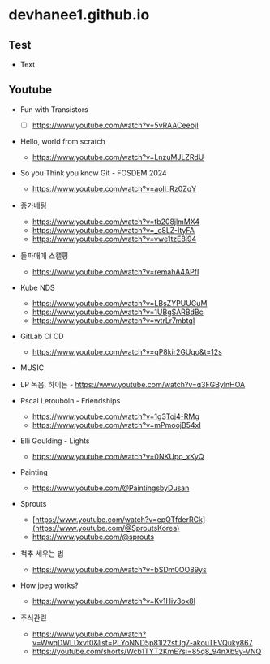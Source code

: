# devhanee1.github.io

## Test
- Text


## Youtube
- Fun with Transistors 
  - [ ] https://www.youtube.com/watch?v=5vRAACeebjI
- Hello, world from scratch
  - https://www.youtube.com/watch?v=LnzuMJLZRdU
- So you Think you know Git - FOSDEM 2024
  - https://www.youtube.com/watch?v=aolI_Rz0ZqY
- 종가베팅
  - https://www.youtube.com/watch?v=tb208jlmMX4
  - https://www.youtube.com/watch?v=_c8LZ-ItyFA
  - https://www.youtube.com/watch?v=vwe1tzE8i94
- 돌파매매 스캘핑
  - https://www.youtube.com/watch?v=remahA4APfI  
- Kube NDS
  - https://www.youtube.com/watch?v=LBsZYPUUGuM
  - https://www.youtube.com/watch?v=1UBgSARBdBc
  - https://www.youtube.com/watch?v=wtrLr7mbtqI
- GitLab CI CD
  - https://www.youtube.com/watch?v=qP8kir2GUgo&t=12s
-  MUSIC
  -  LP 녹음, 하이든
    - https://www.youtube.com/watch?v=q3FGBylnHOA
  - Pscal Letouboln - Friendships
    - https://www.youtube.com/watch?v=1g3Toj4-RMg
    - https://www.youtube.com/watch?v=mPmoojB54xI
  - Elli Goulding - Lights
    - https://www.youtube.com/watch?v=0NKUpo_xKyQ
- Painting
  - https://www.youtube.com/@PaintingsbyDusan
- Sprouts
  - [https://www.youtube.com/watch?v=epQTfderRCk](https://www.youtube.com/@SproutsKorea)
  - https://www.youtube.com/@sprouts
- 척추 세우는 법
  - https://www.youtube.com/watch?v=bSDm0OO89ys
 
- How jpeg works?
  - https://www.youtube.com/watch?v=Kv1Hiv3ox8I
- 주식관련
  - https://www.youtube.com/watch?v=WwqDWLDxvt0&list=PLYoNND5p81l22stJg7-akouTEVQuky867
  - https://youtube.com/shorts/Wcb1TYT2KmE?si=85q8_94nXb9y-VNQ
